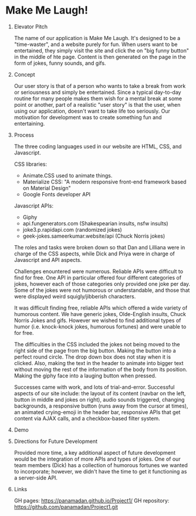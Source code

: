 # Make Me Laugh!

1. Elevator Pitch

    The name of our application is Make Me Laugh. It's designed to be a "time-waster", and a website purely for fun. When users want to be entertained, they simply visit the site and click the on "big funny button" in the middle of hte page. Content is then generated on the page in the form of jokes, funny sounds, and gifs.

2. Concept

    Our user story is that of a person who wants to take a break from work or seriousness and simply be entertained. Since a typical day-to-day routine for many people makes them wish for a mental break at some point or another, part of a realistic "user story" is that the user, when using our application, doesn't want to take life too seriously. Our motivation for development was to create something fun and entertaining.

3. Process

    The three coding languages used in our website are HTML, CSS, and Javascript.

    CSS libraries: 
    - Animate.CSS used to animate things.
    - Materialize CSS: "A modern responsive front-end framework based on Material Design"
    - Google Fonts developer API

    Javascript APIs:
    - Giphy 
    - api.fungenerators.com (Shakespearian insults, nsfw insults)
    - joke3.p.rapidapi.com (randomized jokes)
    - geek-jokes.sameerkumar.website/api (Chuck Norris jokes)

    The roles and tasks were broken down so that Dan and Lilliana were in charge of the CSS aspects, while Dick and Priya were in charge of Javascript and API aspects.

    Challenges enountered were numerous. Reliable APIs were difficult to find for free. One API in particular offered four different categories of jokes, however each of those categories only provided one joke per day. Some of the jokes were not humorous or understandable, and those that were displayed weird squigly/jibberish characters.

    It was difficult finding free, reliable APIs which offered a wide variety of humorous content. We have generic jokes, Olde-English insults, Chuck Norris Jokes and gifs. However we wished to find additional types of humor (i.e. knock-knock jokes, humorous fortunes) and were unable to for free.

    The difficulties in the CSS included the jokes not being moved to the right side of the page from the big button. Making the button into a perfect round circle. The drop down box does not stay when it is clicked. Also, making the text in the header to animate into bigger text without moving the rest of the information of the body from its position. Making the giphy face into a lauging button when pressed.  

    Successes came with work, and lots of trial-and-error. Successful aspects of our site include: the layout of its content (navbar on the left, button in middle and jokes on right), audio sounds triggered, changing backgrounds, a responsive button (runs away from the cursor at times), an animated crying-emoji in the header bar, responsive APIs that get content via AJAX calls, and a checkbox-based filter system.

4. Demo

5. Directions for Future Development

    Provided more time, a key additional aspect of future development would be the integration of more APIs and types of jokes. One of our team members (Dick) has a collection of humorous fortunes we wanted to incorporate; however, we didn't have the time to get it functioning as a server-side API. 

6. Links

    GH pages: <https://panamadan.github.io/Project1/>
    GH repository: <https://github.com/panamadan/Project1.git>